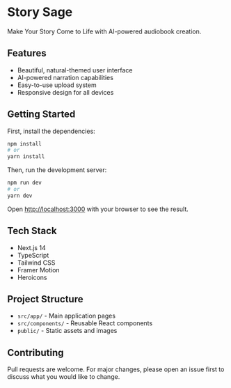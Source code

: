 # Story Sage

Make Your Story Come to Life with AI-powered audiobook creation.

## Features

- Beautiful, natural-themed user interface
- AI-powered narration capabilities
- Easy-to-use upload system
- Responsive design for all devices

## Getting Started

First, install the dependencies:

```bash
npm install
# or
yarn install
```

Then, run the development server:

```bash
npm run dev
# or
yarn dev
```

Open [http://localhost:3000](http://localhost:3000) with your browser to see the result.

## Tech Stack

- Next.js 14
- TypeScript
- Tailwind CSS
- Framer Motion
- Heroicons

## Project Structure

- `src/app/` - Main application pages
- `src/components/` - Reusable React components
- `public/` - Static assets and images

## Contributing

Pull requests are welcome. For major changes, please open an issue first to discuss what you would like to change.
